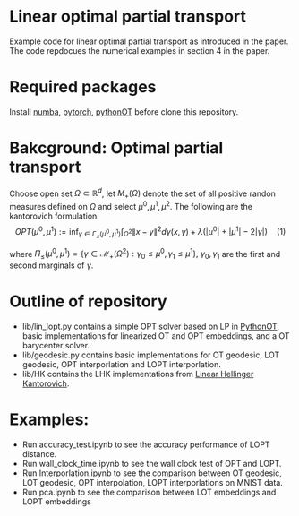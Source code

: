 # Linear optimal partial transport 
Example code for linear optimal partial transport as introduced in the paper. The code repdocues the numerical examples in section 4 in the paper. 

# Required packages
Install [numba](https://numba.pydata.org/), [pytorch](https://pytorch.org), [pythonOT](https://pythonot.github.io) before clone this repository. 


# Bakcground: Optimal partial transport  
Choose open set $\Omega\subset\mathbb{R}^d$, let $M_+(\Omega)$ denote the set of all positive randon measures defined on $\Omega$ and select $\mu^0,\mu^1,\mu^2$. 
The following are the kantorovich formulation: 
$$OPT(\mu^0,\mu^1):=\inf_{\gamma\in\Gamma_{\leq}(\mu^0,\mu^1)}\int_{\Omega^2}\|x-y\|^2d\gamma(x,y)+\lambda(|\mu^0|+|\mu^1|-2|\gamma|) \hspace{1em}(1)$$

where $\Pi_{\leq}(\mu^0,\mu^1)=\{\gamma\in \mathcal{M}_+(\Omega^2): \gamma_0\leq \mu^0,\gamma_1\leq \mu^1\},$ $\gamma_0,\gamma_1$ are the first and second marginals of $\gamma$. 

# Outline of repository
- lib/lin_lopt.py contains a simple OPT solver based on LP in [PythonOT](https://pythonot.github.io/), basic implementations for linearized OT and OPT embeddings, and a OT barycenter solver. 
- lib/geodesic.py contains basic implementations for OT geodesic, LOT geodesic, OPT interporlation and LOPT interporlation. 
- lib/HK contains the LHK implementations from [Linear Hellinger Kantorovich](https://github.com/bernhard-schmitzer/UnbalancedLOT).

# Examples: 
- Run accuracy_test.ipynb to see the accuracy performance of LOPT distance. 
- Run wall_clock_time.ipynb to see the wall clock test of OPT and LOPT. 
- Run Interporlation.ipynb to see the comparison between OT geodesic, LOT geodesic, OPT interpolation, LOPT interporlations on MNIST data. 
- Run pca.ipynb to see the comparison between LOT embeddings and LOPT embeddings 
